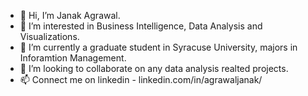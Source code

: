 - 👋 Hi, I’m Janak Agrawal.
- 👀 I’m interested in Business Intelligence, Data Analysis and Visualizations.
- 🌱 I’m currently a graduate student in Syracuse University, majors in Inforamtion Management.
- 💞️ I’m looking to collaborate on any data analysis realted projects.
- 📫 Connect me on linkedin - linkedin.com/in/agrawaljanak/

<!---
janak19/janak19 is a ✨ special ✨ repository because its `README.md` (this file) appears on your GitHub profile.
You can click the Preview link to take a look at your changes.
--->
